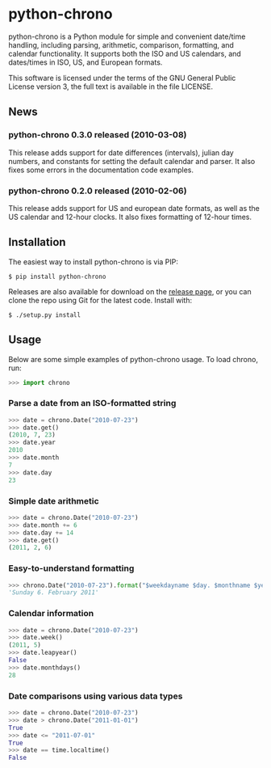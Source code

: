 # python-chrono

python-chrono is a Python module for simple and convenient date/time handling,
including parsing, arithmetic, comparison, formatting, and calendar
functionality. It supports both the ISO and US calendars, and dates/times in
ISO, US, and European formats.

This software is licensed under the terms of the GNU General Public License
version 3, the full text is available in the file LICENSE.

## News

### python-chrono 0.3.0 released (2010-03-08)

This release adds support for date differences (intervals), julian day numbers,
and constants for setting the default calendar and parser. It also fixes some
errors in the documentation code examples.

### python-chrono 0.2.0 released (2010-02-06)

This release adds support for US and european date formats, as well as the US
calendar and 12-hour clocks. It also fixes formatting of 12-hour times.

## Installation

The easiest way to install python-chrono is via PIP:

```
$ pip install python-chrono
```

Releases are also available for download on the [release
page](https://github.com/erikgrinaker/python-chrono/releases), or you can clone
the repo using Git for the latest code. Install with:

```
$ ./setup.py install
```

## Usage

Below are some simple examples of python-chrono usage. To load chrono, run:

```python
>>> import chrono
```

### Parse a date from an ISO-formatted string

```python
>>> date = chrono.Date("2010-07-23")
>>> date.get()
(2010, 7, 23)
>>> date.year
2010
>>> date.month
7
>>> date.day
23
```

### Simple date arithmetic

```python
>>> date = chrono.Date("2010-07-23")
>>> date.month += 6
>>> date.day += 14
>>> date.get()
(2011, 2, 6)
```

### Easy-to-understand formatting

```python
>>> chrono.Date("2010-07-23").format("$weekdayname $day. $monthname $year")
'Sunday 6. February 2011'
```

### Calendar information

```python
>>> date = chrono.Date("2010-07-23")
>>> date.week()
(2011, 5)
>>> date.leapyear()
False
>>> date.monthdays()
28
```

### Date comparisons using various data types

```python
>>> date = chrono.Date("2010-07-23")
>>> date > chrono.Date("2011-01-01")
True
>>> date <= "2011-07-01"
True
>>> date == time.localtime()
False
```
